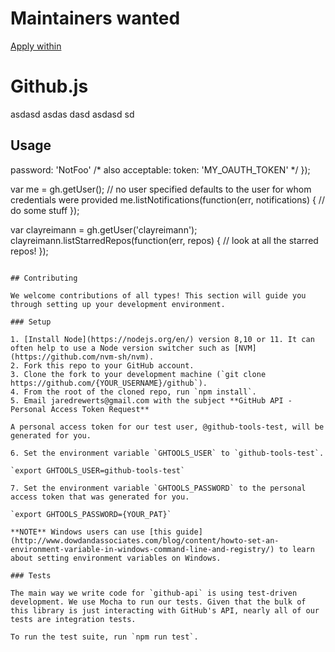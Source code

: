 # Maintainers wanted
[Apply within](https://github.com/github-tools/github/issues/539)

# Github.js

asdasd asdas dasd
asdasd
sd

## Usage

   password: 'NotFoo'
   /* also acceptable:
      token: 'MY_OAUTH_TOKEN'
    */
});

var me = gh.getUser(); // no user specified defaults to the user for whom credentials were provided
me.listNotifications(function(err, notifications) {
   // do some stuff
});

var clayreimann = gh.getUser('clayreimann');
clayreimann.listStarredRepos(function(err, repos) {
   // look at all the starred repos!
});
```

## Contributing

We welcome contributions of all types! This section will guide you through setting up your development environment.

### Setup

1. [Install Node](https://nodejs.org/en/) version 8,10 or 11. It can often help to use a Node version switcher such as [NVM](https://github.com/nvm-sh/nvm).
2. Fork this repo to your GitHub account.
3. Clone the fork to your development machine (`git clone https://github.com/{YOUR_USERNAME}/github`).
4. From the root of the cloned repo, run `npm install`.
5. Email jaredrewerts@gmail.com with the subject **GitHub API - Personal Access Token Request**

A personal access token for our test user, @github-tools-test, will be generated for you.

6. Set the environment variable `GHTOOLS_USER` to `github-tools-test`.

`export GHTOOLS_USER=github-tools-test`

7. Set the environment variable `GHTOOLS_PASSWORD` to the personal access token that was generated for you.

`export GHTOOLS_PASSWORD={YOUR_PAT}`

**NOTE** Windows users can use [this guide](http://www.dowdandassociates.com/blog/content/howto-set-an-environment-variable-in-windows-command-line-and-registry/) to learn about setting environment variables on Windows.

### Tests

The main way we write code for `github-api` is using test-driven development. We use Mocha to run our tests. Given that the bulk of this library is just interacting with GitHub's API, nearly all of our tests are integration tests. 

To run the test suite, run `npm run test`.
